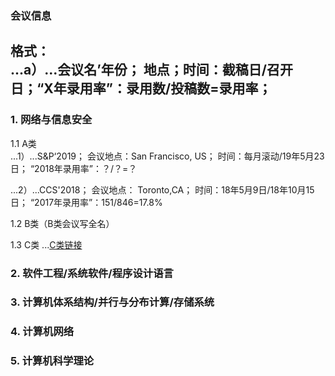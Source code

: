 ### 会议信息
格式：      
...a）...会议名’年份； 地点；时间：截稿日/召开日；“X年录用率”：录用数/投稿数=录用率；    
---   
### 1. 网络与信息安全  
1.1 A类  
...1）...S&P‘2019； 会议地点：San Francisco, US； 时间：每月滚动/19年5月23日； “2018年录用率”：？/？=？  
   
...2）...CCS'2018； 会议地点： Toronto,CA； 时间：18年5月9日/18年10月15日； “2017年录用率”：151/846=17.8%  

1.2 B类（B类会议写全名）  

1.3 C类   ...[C类链接](security-C.md)  

### 2. 软件工程/系统软件/程序设计语言  
   
### 3. 计算机体系结构/并行与分布计算/存储系统   
   
### 4. 计算机网络  
   
### 5. 计算机科学理论   
